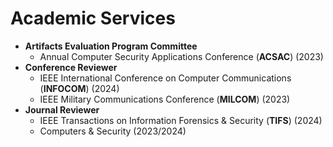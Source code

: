 
# Academic Services
- **Artifacts Evaluation Program Committee**
  - Annual Computer Security Applications Conference (**ACSAC**) (2023)
- **Conference Reviewer**
  - IEEE International Conference on Computer Communications (**INFOCOM**) (2024) 
  - IEEE Military Communications Conference (**MILCOM**) (2023)
- **Journal Reviewer**
  - IEEE Transactions on Information Forensics & Security (**TIFS**) (2024)
  - Computers & Security (2023/2024)
